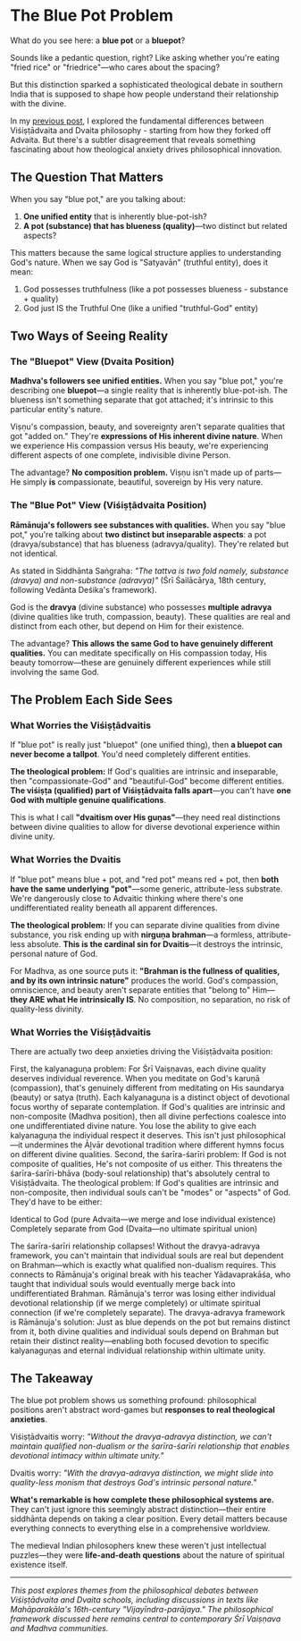 # The Blue Pot Problem

What do you see here: a **blue pot** or a **bluepot**? 

Sounds like a pedantic question, right? Like asking whether you're eating "fried rice" or "friedrice"—who cares about the spacing?

But this distinction sparked a sophisticated theological debate in southern India that is supposed to shape how people understand their relationship with the divine.

In my [previous post](https://sudhar.xyz/vishishtadvaita-and-dvaita), I explored the fundamental differences between Viśiṣṭādvaita and Dvaita philosophy - starting from how they forked off Advaita. But there's a subtler disagreement that reveals something fascinating about how theological anxiety drives philosophical innovation.

## The Question That Matters

When you say "blue pot," are you talking about:
1. **One unified entity** that is inherently blue-pot-ish? 
2. **A pot (substance) that has blueness (quality)**—two distinct but related aspects?

This matters because the same logical structure applies to understanding God's nature. When we say God is "Satyavān" (truthful entity), does it mean:

1. God possesses truthfulness (like a pot possesses blueness - substance + quality)
2. God just IS the Truthful One (like a unified "truthful-God" entity)

## Two Ways of Seeing Reality

### The "Bluepot" View (Dvaita Position)

**Madhva's followers see unified entities.** When you say "blue pot," you're describing one **bluepot**—a single reality that is inherently blue-pot-ish. The blueness isn't something separate that got attached; it's intrinsic to this particular entity's nature.

Viṣṇu's compassion, beauty, and sovereignty aren't separate qualities that got "added on." They're **expressions of His inherent divine nature**. When we experience His compassion versus His beauty, we're experiencing different aspects of one complete, indivisible divine Person.

The advantage? **No composition problem.** Viṣṇu isn't made up of parts—He simply **is** compassionate, beautiful, sovereign by His very nature.

### The "Blue Pot" View (Viśiṣṭādvaita Position)

**Rāmānuja's followers see substances with qualities.** When you say "blue pot," you're talking about **two distinct but inseparable aspects**: a pot (dravya/substance) that has blueness (adravya/quality). They're related but not identical.

As stated in Siddhānta Saṅgraha: *"The tattva is two fold namely, substance (dravya) and non-substance (adravya)"* (Śrī Śailācārya, 18th century, following Vedānta Deśika's framework).

God is the **dravya** (divine substance) who possesses **multiple adravya** (divine qualities like truth, compassion, beauty). These qualities are real and distinct from each other, but depend on Him for their existence.

The advantage? **This allows the same God to have genuinely different qualities.** You can meditate specifically on His compassion today, His beauty tomorrow—these are genuinely different experiences while still involving the same God.

## The Problem Each Side Sees

### What Worries the Viśiṣṭādvaitis

If "blue pot" is really just "bluepot" (one unified thing), then **a bluepot can never become a tallpot**. You'd need completely different entities.

**The theological problem:** If God's qualities are intrinsic and inseparable, then "compassionate-God" and "beautiful-God" become different entities. **The viśiṣṭa (qualified) part of Viśiṣṭādvaita falls apart**—you can't have **one God with multiple genuine qualifications**.

This is what I call **"dvaitism over His guṇas"**—they need real distinctions between divine qualities to allow for diverse devotional experience within divine unity.

### What Worries the Dvaitis  

If "blue pot" means blue + pot, and "red pot" means red + pot, then **both have the same underlying "pot"**—some generic, attribute-less substrate. We're dangerously close to Advaitic thinking where there's one undifferentiated reality beneath all apparent differences.

**The theological problem:** If you can separate divine qualities from divine substance, you risk ending up with **nirguṇa brahman**—a formless, attribute-less absolute. **This is the cardinal sin for Dvaitis**—it destroys the intrinsic, personal nature of God.

For Madhva, as one source puts it: **"Brahman is the fullness of qualities, and by its own intrinsic nature"** produces the world. God's compassion, omniscience, and beauty aren't separate entities that "belong to" Him—**they ARE what He intrinsically IS**. No composition, no separation, no risk of quality-less divinity.

### What Worries the Viśiṣṭādvaitis

There are actually two deep anxieties driving the Viśiṣṭādvaita position:


First, the kalyanaguṇa problem: For Śrī Vaiṣṇavas, each divine quality deserves individual reverence. When you meditate on God's karuṇā (compassion), that's genuinely different from meditating on His saundarya (beauty) or satya (truth). Each kalyanaguṇa is a distinct object of devotional focus worthy of separate contemplation.
If God's qualities are intrinsic and non-composite (Madhva position), then all divine perfections coalesce into one undifferentiated divine nature. You lose the ability to give each kalyanaguṇa the individual respect it deserves. This isn't just philosophical—it undermines the Āḻvār devotional tradition where different hymns focus on different divine qualities.
Second, the śarīra-śarīri problem: If God is not composite of qualities, He's not composite of us either. This threatens the śarīra-śarīri-bhāva (body-soul relationship) that's absolutely central to Viśiṣṭādvaita.
The theological problem: If God's qualities are intrinsic and non-composite, then individual souls can't be "modes" or "aspects" of God. They'd have to be either:

Identical to God (pure Advaita—we merge and lose individual existence)
Completely separate from God (Dvaita—no ultimate spiritual union)

The śarīra-śarīri relationship collapses! Without the dravya-adravya framework, you can't maintain that individual souls are real but dependent on Brahman—which is exactly what qualified non-dualism requires.
This connects to Rāmānuja's original break with his teacher Yādavaprakāśa, who taught that individual souls would eventually merge back into undifferentiated Brahman. Rāmānuja's terror was losing either individual devotional relationship (if we merge completely) or ultimate spiritual connection (if we're completely separate).
The dravya-adravya framework is Rāmānuja's solution: Just as blue depends on the pot but remains distinct from it, both divine qualities and individual souls depend on Brahman but retain their distinct reality—enabling both focused devotion to specific kalyanaguṇas and eternal individual relationship within ultimate unity.


## The Takeaway

The blue pot problem shows us something profound: philosophical positions aren't abstract word-games but **responses to real theological anxieties**.

Viśiṣṭādvaitis worry: *"Without the dravya-adravya distinction, we can't maintain qualified non-dualism or the śarīra-śarīri relationship that enables devotional intimacy within ultimate unity."*

Dvaitis worry: *"With the dravya-adravya distinction, we might slide into quality-less monism that destroys God's intrinsic personal nature."*

**What's remarkable is how complete these philosophical systems are.** They can't just ignore this seemingly abstract distinction—their entire siddhānta depends on taking a clear position. Every detail matters because everything connects to everything else in a comprehensive worldview.

The medieval Indian philosophers knew these weren't just intellectual puzzles—they were **life-and-death questions** about the nature of spiritual existence itself.

---

*This post explores themes from the philosophical debates between Viśiṣṭādvaita and Dvaita schools, including discussions in texts like Mahāparakāla's 16th-century "Vijayīndra-parājaya." The philosophical framework discussed here remains central to contemporary Śrī Vaiṣṇava and Madhva communities.*